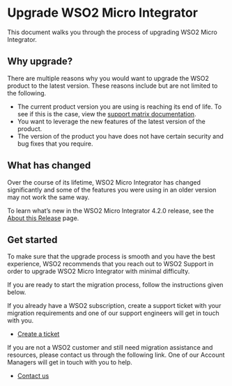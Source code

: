 # Upgrade WSO2 Micro Integrator

This document walks you through the process of upgrading WSO2 Micro Integrator.

## Why upgrade?

There are multiple reasons why you would want to upgrade the WSO2 product to the latest version. These reasons include but are not limited to the following.

- The current product version you are using is reaching its end of life. To see if this is the case, view the [support matrix documentation](https://wso2.com/products/support-matrix/).
- You want to leverage the new features of the latest version of the product.
- The version of the product you have does not have certain security and bug fixes that you require.

## What has changed

Over the course of its lifetime, WSO2 Micro Integrator has changed significantly and some of the features you were using in an older version may not work the same way.

To learn what’s new in the WSO2 Micro Integrator 4.2.0 release, see the [About this Release]({{base_path}}/get-started/about-this-release/) page.

## Get started

To make sure that the upgrade process is smooth and you have the best experience, WSO2 recommends that you reach out to WSO2 Support in order to upgrade WSO2 Micro Integrator with minimal difficulty.

If you are ready to start the migration process, follow the instructions given below.

If you already have a WSO2 subscription, create a support ticket with your migration requirements and one of our support engineers will get in touch with you.

- [Create a ticket](https://support.wso2.com/support)

If you are not a WSO2 customer and still need migration assistance and resources, please contact us through the following link. One of our Account Managers will get in touch with you to help.

- [Contact us](https://wso2.com/contact/?ref=migrationsupport)